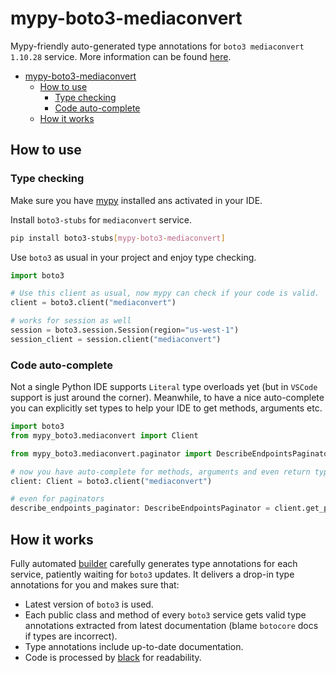 # mypy-boto3-mediaconvert

Mypy-friendly auto-generated type annotations for `boto3 mediaconvert 1.10.28` service.
More information can be found [here](https://github.com/vemel/mypy_boto3).

- [mypy-boto3-mediaconvert](#mypy-boto3-mediaconvert)
  - [How to use](#how-to-use)
    - [Type checking](#type-checking)
    - [Code auto-complete](#code-auto-complete)
  - [How it works](#how-it-works)

## How to use

### Type checking

Make sure you have [mypy](https://github.com/python/mypy) installed ans activated in your IDE.

Install `boto3-stubs` for `mediaconvert` service.

```bash
pip install boto3-stubs[mypy-boto3-mediaconvert]
```

Use `boto3` as usual in your project and enjoy type checking.

```python
import boto3

# Use this client as usual, now mypy can check if your code is valid.
client = boto3.client("mediaconvert")

# works for session as well
session = boto3.session.Session(region="us-west-1")
session_client = session.client("mediaconvert")

```

### Code auto-complete

Not a single Python IDE supports `Literal` type overloads yet (but in `VSCode` support is just around the corner).
Meanwhile, to have a nice auto-complete you can explicitly set types to help your IDE to get methods, arguments etc.

```python
import boto3
from mypy_boto3.mediaconvert import Client

from mypy_boto3.mediaconvert.paginator import DescribeEndpointsPaginator

# now you have auto-complete for methods, arguments and even return types
client: Client = boto3.client("mediaconvert")

# even for paginators
describe_endpoints_paginator: DescribeEndpointsPaginator = client.get_paginator("describe_endpoints")
```

## How it works

Fully automated [builder](https://github.com/vemel/mypy_boto3) carefully generates
type annotations for each service, patiently waiting for `boto3` updates. It delivers
a drop-in type annotations for you and makes sure that:

- Latest version of `boto3` is used.
- Each public class and method of every `boto3` service gets valid type annotations
  extracted from latest documentation (blame `botocore` docs if types are incorrect).
- Type annotations include up-to-date documentation.
- Code is processed by [black](https://github.com/psf/black) for readability.